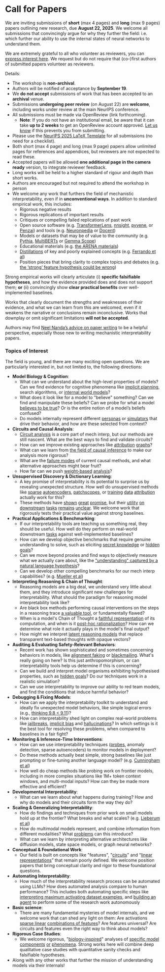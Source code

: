 # Call for Papers
We are inviting submissions of **short** (max 4 pages) and **long** (max 9 pages) papers outlining new research, due **August 22, 2025**. We welcome all submissions that convincingly argue for why they further the field: i.e. which further our ability to use the internal states of neural networks to understand them. 

We are extremely grateful to all who volunteer as reviewers, you can [express interest here](https://www.google.com/url?q=https://docs.google.com/forms/d/e/1FAIpQLSdiw1SJllzoTz_nqzDTzTOGb9DV3W_truQyh-WvYj_QGIi7Mg/viewform?usp%3Ddialog&sa=D&source=editors&ust=1752862141281125&usg=AOvVaw2rgTaPXuqyEnttOTwhA4fD). We request but do not require that (co-)first authors of submitted papers volunteer as reviewers. 

Details: 
* The workshop is **non-archival**.
* Authors will be notified of acceptance by **September 19**.
* We **do not accept** submissions of work that has been accepted to an **archival** venue.
* Submissions **undergoing peer review** (on August 22) are **welcome**, including works under review at the main NeurIPS conference.
* All submissions must be made via OpenReview (link forthcoming).
  * **Note**: If you do not have an institutional email, be aware that it can take **up to 2 weeks** to get an OpenReview account approved. [Let us know](mailto:neurips2025@mechinterpworkshop.com) if this prevents you from submitting.
* Please use the [NeurIPS 2025 LaTeX Template](https://www.google.com/url?q=https://media.neurips.cc/Conferences/NeurIPS2025/Styles.zip&sa=D&source=editors&ust=1752862141282734&usg=AOvVaw0QrzCLcuelTUM_7TDC_03a) for all submissions (no need for a checklist).
* Both short (max 4 page) and long (max 9 page) papers allow unlimited pages for references and appendices, but reviewers are not expected to read these.
* Accepted papers will be allowed **one additional page in the camera ready** version, to integrate reviewer feedback.
* Long works will be held to a higher standard of rigour and depth than short works.
* Authors are encouraged but not required to attend the workshop in person
* We welcome any work that furthers the field of mechanistic interpretability, even if in **unconventional ways**. In addition to standard empirical work, this includes:
  * Rigorous negative results
  * Rigorous replications of important results
  * Critiques or compelling failed replications of past work
  * Open source software (e.g. [TransformerLens](https://www.google.com/url?q=https://github.com/neelnanda-io/TransformerLens&sa=D&source=editors&ust=1752862141284087&usg=AOvVaw11ZdBSPzt-3VteT9QcwW2m), [nnsight](https://www.google.com/url?q=https://github.com/ndif-team/nnsight&sa=D&source=editors&ust=1752862141284183&usg=AOvVaw2qeAnAGEaqHk-qKbwzJ9U_), [pyvene](https://www.google.com/url?q=https://github.com/stanfordnlp/pyvene/tree/main/pyvene/models/mlp&sa=D&source=editors&ust=1752862141284273&usg=AOvVaw2uqgH_XnSW9QTheqxxBSap), or [Penzai](https://www.google.com/url?q=https://github.com/google-deepmind/penzai&sa=D&source=editors&ust=1752862141284424&usg=AOvVaw072Tyeh22I6csU2Pvist1H)) and tools (e.g. [Neuronpedia](https://www.google.com/url?q=http://neuronpedia.org&sa=D&source=editors&ust=1752862141284552&usg=AOvVaw2NdlTqzvS4kNUFLUJ2-LaA) or [Docent](https://www.google.com/url?q=https://transluce.org/introducing-docent&sa=D&source=editors&ust=1752862141284643&usg=AOvVaw0IRr9feaNQRXG0SAfSD8NR))
  * Models or datasets that may be of value to the community (e.g. [Pythia](https://www.google.com/url?q=https://arxiv.org/abs/2304.01373&sa=D&source=editors&ust=1752862141284837&usg=AOvVaw3wBOSLqbvawZauxfPdY0eB), [MultiBERTs](https://www.google.com/url?q=https://arxiv.org/abs/2106.16163&sa=D&source=editors&ust=1752862141284915&usg=AOvVaw0MOXgzocblahurSi7vwNMX) or [Gemma Scope](https://www.google.com/url?q=https://arxiv.org/abs/2408.05147&sa=D&source=editors&ust=1752862141285005&usg=AOvVaw1qDA1Nq5DjBYdztSFVdsWP))
  * Educational materials (e.g. [the ARENA materials](https://www.google.com/url?q=https://arena3-chapter1-transformer-interp.streamlit.app/&sa=D&source=editors&ust=1752862141285205&usg=AOvVaw0NkovA4aRcuPBwS6QP_20D))
  * [Distillations](https://www.google.com/url?q=https://distill.pub/2017/research-debt/&sa=D&source=editors&ust=1752862141285328&usg=AOvVaw00fE91Sglj4V8pf2TzyAnI) of key and poorly explained concepts (e.g. [Ferrando et al](https://www.google.com/url?q=https://arxiv.org/abs/2405.00208&sa=D&source=editors&ust=1752862141285462&usg=AOvVaw1Eht4m1iy1FvUumiTh-mVa))
  * Position pieces that bring clarity to complex topics and debates (e.g. [the ‘strong’ feature hypothesis could be wrong](https://www.google.com/url?q=https://www.alignmentforum.org/posts/tojtPCCRpKLSHBdpn/the-strong-feature-hypothesis-could-be-wrong&sa=D&source=editors&ust=1752862141285853&usg=AOvVaw0KH-nKGtOs1tmS4L5FL6M4))

Strong empirical works will clearly articulate (i) **specific falsifiable hypotheses**, and how the evidence provided does and does not support them; **or** (ii) convincingly show **clear practical benefits** over well-implemented baselines. 

Works that clearly document the strengths and weaknesses of their evidence, and what we can learn from this are welcomed, even if it weakens the narrative or conclusions remain inconclusive. Works that downplay or omit significant limitations **will not be accepted**. 

Authors may find [Neel Nanda’s advice on paper writing](https://www.google.com/url?q=https://www.alignmentforum.org/posts/eJGptPbbFPZGLpjsp/highly-opinionated-advice-on-how-to-write-ml-papers&sa=D&source=editors&ust=1752862141287119&usg=AOvVaw2b8rvSnxMuVdLrYVC5ksqG) to be a helpful perspective, especially those new to writing mechanistic interpretability papers. 
### Topics of Interest
The field is young, and there are many exciting open questions. We are particularly interested in, but not limited to, the following directions: 
* **Model Biology & Cognition**:
  * What can we understand about the high-level properties of models? Can we find evidence for cognitive phenomena like [implicit planning](https://www.google.com/url?q=https://transformer-circuits.pub/2025/attribution-graphs/biology.html%23dives-poems&sa=D&source=editors&ust=1752862141287946&usg=AOvVaw0FwvsXWqV9y-8gIDAw6cd7), search algorithms, or [internal world models](https://www.google.com/url?q=https://arxiv.org/abs/2210.13382&sa=D&source=editors&ust=1752862141288066&usg=AOvVaw2Vm9XEDwENFJLbX0kDfYhD)?
  * What does it look like for a model to "believe" something? Can we find and manipulate these beliefs? Can we probe for what a model [believes to be true](https://www.google.com/url?q=https://arxiv.org/abs/2310.06824&sa=D&source=editors&ust=1752862141288323&usg=AOvVaw0B0JJg5zui78rj8JYIntyp)? Or is the entire notion of a model’s beliefs confused?
  * Do models internally represent different [personas](https://www.google.com/url?q=https://arxiv.org/abs/2406.12094&sa=D&source=editors&ust=1752862141288571&usg=AOvVaw3Xfm2JbHiuO5h05SOBDykV) or [simulators](https://www.google.com/url?q=https://www.nature.com/articles/s41586-023-06647-8&sa=D&source=editors&ust=1752862141288676&usg=AOvVaw3UXMI7WlbG3aMgYUt_LKLM) that drive their behavior, and how are these selected from context?
* **Circuits and Causal Analysis**:
  * [Circuit analysis](https://www.google.com/url?q=https://distill.pub/2020/circuits/zoom-in/&sa=D&source=editors&ust=1752862141288939&usg=AOvVaw2uLIAoYGrzV1wgK8H_VTGU) is a core part of mech interp, but our methods are still nascent. What are the best ways to find and validate circuits?
  * How can we improve existing approaches like [attribution](https://www.google.com/url?q=https://arxiv.org/abs/2406.11944&sa=D&source=editors&ust=1752862141289246&usg=AOvVaw11M3Fjc1XKEHDdTaVwAJQ3) [graphs](https://www.google.com/url?q=https://transformer-circuits.pub/2025/attribution-graphs/methods.html&sa=D&source=editors&ust=1752862141289368&usg=AOvVaw0BvextdJdpt1NCRmbmkHTk)?
  * What can we learn from [the field of causal inference](https://www.google.com/url?q=https://arxiv.org/abs/2407.04690&sa=D&source=editors&ust=1752862141289561&usg=AOvVaw17C0O5nsz7a6vp76Mp8hZZ) to make our analysis more rigorous?
  * What are the [failure modes](https://www.google.com/url?q=https://arxiv.org/abs/2307.15771&sa=D&source=editors&ust=1752862141289732&usg=AOvVaw2rnJUUfo4eLt3W5kPcPlUD) of current causal methods, and what alternative approaches might bear fruit?
  * How far can we push [weight-based](https://www.google.com/url?q=https://arxiv.org/abs/2301.05217&sa=D&source=editors&ust=1752862141289963&usg=AOvVaw1pFqP-RNrZSL_TCyTGLOXg) [analysis](https://www.google.com/url?q=https://arxiv.org/abs/2410.08417&sa=D&source=editors&ust=1752862141290047&usg=AOvVaw3iBzq7bEWaWcUHJKeBI9or)?
* **Unsupervised Discovery & Dictionary Learning**:
  * A key promise of interpretability is its potential to surprise us by revealing unexpected structure. How well do unsupervised methods like [sparse](https://www.google.com/url?q=https://arxiv.org/abs/2103.15949&sa=D&source=editors&ust=1752862141290472&usg=AOvVaw2pJ9cgsjfH_eRpGXnwxT1B) [autoencoders](https://www.google.com/url?q=https://transformer-circuits.pub/2023/monosemantic-features&sa=D&source=editors&ust=1752862141290571&usg=AOvVaw08geKKeAdKuTC00uZBWbEH), [patch](https://www.google.com/url?q=https://arxiv.org/abs/2401.06102&sa=D&source=editors&ust=1752862141290639&usg=AOvVaw39pXMtAVKYh2Ozb0W87akZ)[scopes](https://www.google.com/url?q=https://arxiv.org/abs/2403.10949v2&sa=D&source=editors&ust=1752862141290690&usg=AOvVaw2COEDVex5Ix9kZBf18YmzP), or [training](https://www.google.com/url?q=https://proceedings.mlr.press/v70/koh17a?ref%3Dhttps://githubhelp.com&sa=D&source=editors&ust=1752862141290786&usg=AOvVaw36lWE_xx3hGDUYWeEh8L5-) [data](https://www.google.com/url?q=https://arxiv.org/abs/2308.03296&sa=D&source=editors&ust=1752862141290848&usg=AOvVaw279HpQmqqVXyvfAhNmfY6L) [attribution](https://www.google.com/url?q=https://arxiv.org/abs/2205.11482&sa=D&source=editors&ust=1752862141290947&usg=AOvVaw3zMOQIyTkxGyuecmRLmQYn) actually work for this?
  * These methods have [shown](https://www.google.com/url?q=https://transformer-circuits.pub/2024/scaling-monosemanticity/index.html&sa=D&source=editors&ust=1752862141291140&usg=AOvVaw2yggMLKrO1ohTrrbpExXRz) [great](https://www.google.com/url?q=https://transformer-circuits.pub/2025/attribution-graphs/biology.html&sa=D&source=editors&ust=1752862141291251&usg=AOvVaw3KEwGTn_Vet8cxBCBnB5ob) [promise](https://www.google.com/url?q=https://arxiv.org/abs/2503.10965&sa=D&source=editors&ust=1752862141291339&usg=AOvVaw117MNrVms8vIvaBomfgP8S), but their [utility](https://www.google.com/url?q=https://arxiv.org/abs/2502.16681&sa=D&source=editors&ust=1752862141291415&usg=AOvVaw0TYC_SPECQGu6OeFHqg2KQ) [on](https://www.google.com/url?q=https://www.tilderesearch.com/blog/sieve&sa=D&source=editors&ust=1752862141291477&usg=AOvVaw3eydUpwBodTMAox6asVpVP) [downstream](https://www.google.com/url?q=https://arxiv.org/abs/2501.17148&sa=D&source=editors&ust=1752862141291543&usg=AOvVaw3ANhOqoEtzNRBL2wtoIgnl) [tasks](https://www.google.com/url?q=https://transformer-circuits.pub/2024/features-as-classifiers/index.html&sa=D&source=editors&ust=1752862141291626&usg=AOvVaw2aAuZTdYUwbMSX-fZVK13b) [remains](https://www.google.com/url?q=https://arxiv.org/abs/2502.04382&sa=D&source=editors&ust=1752862141291736&usg=AOvVaw1b4OA2pn7eABQSlaQMTFUW) [unclear](https://www.google.com/url?q=https://www.alignmentforum.org/posts/4uXCAJNuPKtKBsi28/negative-results-for-saes-on-downstream-tasks&sa=D&source=editors&ust=1752862141291849&usg=AOvVaw1lw-cI3iEGjSKaeFxfyVph). We welcome work that rigorously tests their practical value against strong baselines.
* **Practical Applications & Benchmarking**:
  * If our interpretability tools are teaching us something real, they should be useful. How well do they perform on real-world downstream [tasks](https://www.google.com/url?q=https://www.lesswrong.com/posts/wGRnzCFcowRCrpX4Y/downstream-applications-as-validation-of-interpretability&sa=D&source=editors&ust=1752862141292349&usg=AOvVaw3ZtilW0dS0zfaYmq9GM1tA) against well-implemented baselines?
  * How can we develop objective benchmarks that require genuine understanding to solve, such as eliciting [secret knowledge](https://www.google.com/url?q=https://arxiv.org/abs/2505.14352&sa=D&source=editors&ust=1752862141292637&usg=AOvVaw0AHIrrc7Mx1pQe6sGAsFov) or [hidden goals](https://www.google.com/url?q=https://arxiv.org/abs/2503.10965&sa=D&source=editors&ust=1752862141292729&usg=AOvVaw2cp4j8MPhOjjYYFgw_RkNI)?
  * Can we move beyond proxies and find ways to objectively measure what we actually care about, like the ["understanding" captured by a natural language hypothesis](https://www.google.com/url?q=https://arxiv.org/abs/2502.04382&sa=D&source=editors&ust=1752862141293018&usg=AOvVaw2kV_8tOjW4fSM7zOLJXqR0)?
  * Can we develop other compelling benchmarks for our mech interp capabilities? (e.g. [Mueller et al](https://www.google.com/url?q=https://arxiv.org/abs/2504.13151&sa=D&source=editors&ust=1752862141293249&usg=AOvVaw0lWbQCMPKMAOrGZTE32_Kd))
* **Interpreting Reasoning & Chain of Thought**:
  * Reasoning models are a big deal, we understand very little about them, and they introduce significant new challenges for interpretability. What should the paradigm for reasoning model interpretability look like?
  * Are black box methods performing causal interventions on the steps in a reasoning trace [a valuable tool](https://www.google.com/url?q=https://arxiv.org/abs/2506.19143&sa=D&source=editors&ust=1752862141293855&usg=AOvVaw08CVPSRhjQdvgQGVxQYFff), or fundamentally flawed?
  * When is a model's Chain of Thought a [faithful representation](https://www.google.com/url?q=https://arxiv.org/abs/2305.04388&sa=D&source=editors&ust=1752862141294107&usg=AOvVaw3RfIL_ZyjU5jgjjxVkB1kv) of its computation, and when is it [post-hoc rationalization](https://www.google.com/url?q=https://arxiv.org/abs/2503.08679&sa=D&source=editors&ust=1752862141294253&usg=AOvVaw1ARq0mpmMNWicPYkfAVG1n)? How can we determine what role it actually plays in the model's final output?
  * How might we interpret [latent reasoning models](https://www.google.com/url?q=https://arxiv.org/abs/2412.06769&sa=D&source=editors&ust=1752862141294528&usg=AOvVaw3XejD0JYw08wmyLftBQM0P) that replace transparent text-based thoughts with opaque vectors?
* **Auditing & Evaluating Safety-Relevant Behaviors**:
  * Recent work has shown sophisticated and sometimes concerning behaviors in models, like [alignment faking](https://www.google.com/url?q=https://arxiv.org/abs/2412.14093&sa=D&source=editors&ust=1752862141295089&usg=AOvVaw0p6gduxAUGgCUz4UOg_SoN) or [blackmailing](https://www.google.com/url?q=https://www.anthropic.com/research/agentic-misalignment&sa=D&source=editors&ust=1752862141295202&usg=AOvVaw04lL94BEryuIjkQfKM-BQC). What's really going on here? Is this just anthropomorphism, or can interpretability tools help us determine if this is concerning?
  * Can we build and interpret model organisms exhibiting hypothesised properties, such as [hidden goals](https://www.google.com/url?q=https://arxiv.org/abs/2503.10965&sa=D&source=editors&ust=1752862141295561&usg=AOvVaw29ScQ_hS7M63jsnHwk0sxw)? Do our techniques work in a realistic simulation?
  * Can we use interpretability to improve our ability to red team models, and find the conditions that induce harmful behavior?
* **Debugging & Fixing Models**:
  * How can we apply the interpretability toolkit to understand and ideally fix unexpected model behaviors, like simple logical errors (e.g., [thinking 9.8 < 9.11](https://www.google.com/url?q=https://transluce.org/observability-interface&sa=D&source=editors&ust=1752862141296154&usg=AOvVaw2MTYZJ2AA2nxAccN1agxFx))?
  * How can interpretability shed light on complex real-world problems like [jailbreaks](https://www.google.com/url?q=https://transformer-circuits.pub/2025/attribution-graphs/biology.html%23dives-jailbreak&sa=D&source=editors&ust=1752862141296376&usg=AOvVaw1W7EAeIhYhxkLvMWhECFI_), [implicit bias](https://www.google.com/url?q=https://arxiv.org/abs/2506.10922&sa=D&source=editors&ust=1752862141296484&usg=AOvVaw3Hj_ADU_PuUzPz9jJExx5s) and [hallucinations](https://www.google.com/url?q=https://arxiv.org/abs/2411.14257&sa=D&source=editors&ust=1752862141296578&usg=AOvVaw1m1fBGetoVdcnI-Mf2EUYR)? In which settings is it the best tool for resolving these problems, when compared to baselines in a fair fight?
* **Monitoring & Inference-Time Interventions**:
  * How can we use interpretability techniques ([probes](https://www.google.com/url?q=https://arxiv.org/abs/2102.12452&sa=D&source=editors&ust=1752862141296961&usg=AOvVaw3aywaxdYZQuSllj7ucqLv0), anomaly detection, sparse autoencoders) to monitor models in deployment?
  * Do these methods actually beat simple, strong baselines like just prompting or fine-tuning another language model? (e.g. [Cunningham et al](https://www.google.com/url?q=https://alignment.anthropic.com/2025/cheap-monitors/&sa=D&source=editors&ust=1752862141297309&usg=AOvVaw1iAVMoBDGfIPdyylT1gcSu))
  * How well do cheap methods like probing work on frontier models, including in more complex situations like 1M+ token context windows, and multi-modal inputs? How can they be made more effective and efficient?
* **Developmental Interpretability**:
  * What can we learn about what happens during training? How and why do models and their circuits form the way they do?
* **Scaling & Generalizing Interpretability**:
  * How do findings and techniques from prior work on small models hold up at the frontier? What breaks and what scales? (e.g. [Lieberum et al](https://www.google.com/url?q=https://arxiv.org/abs/2307.09458&sa=D&source=editors&ust=1752862141298241&usg=AOvVaw1-GaXaxMN8yqlgdMJe8Ppz))
  * How do multimodal models represent, and combine information from different modalities? What [problems](https://www.google.com/url?q=https://openreview.net/pdf?id%3DVUhRdZp8ke&sa=D&source=editors&ust=1752862141298549&usg=AOvVaw07Z_mavu8WTxHFg70teg1d) can this introduce?
  * What can we learn by interpreting alternative architectures like diffusion models, state space models, or graph neural networks?
* **Conceptual & Foundational Work**:
  * Our field is built on concepts like "features", "[circuits](https://www.google.com/url?q=https://distill.pub/2020/circuits/zoom-in/&sa=D&source=editors&ust=1752862141299031&usg=AOvVaw0gosDF5gFjmSnlSxDo7KbE)" and “[linear representations](https://www.google.com/url?q=https://transformer-circuits.pub/2024/july-update/index.html%23linear-representations&sa=D&source=editors&ust=1752862141299163&usg=AOvVaw3-yX3Z0-qLYeDFsJP_XUj2)” that remain poorly defined. We welcome position papers that bring conceptual clarity and rigor to these foundational questions.
* **Automating Interpretability**:
  * How much of the interpretability research process can be automated using LLMs? How does automated analysis compare to human performance? This includes both automating specific steps like [interpreting maximum activating dataset examples](https://www.google.com/url?q=https://openaipublic.blob.core.windows.net/neuron-explainer/paper/index.html&sa=D&source=editors&ust=1752862141299816&usg=AOvVaw39qK7BNd7soHi5g29VMv6n), and [building an agent](https://www.google.com/url?q=https://arxiv.org/abs/2404.14394&sa=D&source=editors&ust=1752862141299912&usg=AOvVaw0prHnK76hIN5HOFKe8amtz) to perform some of the research work autonomously
* **Basic science**:
  * There are many fundamental mysteries of model internals, and we welcome work that can shed any light on them: Are activations [sparse linear](https://www.google.com/url?q=https://arxiv.org/abs/1601.03764&sa=D&source=editors&ust=1752862141300457&usg=AOvVaw2Kz3gwRHoR-Lbd8wv130Vx) [combinations of features](https://www.google.com/url?q=https://transformer-circuits.pub/2022/toy_model/index.html&sa=D&source=editors&ust=1752862141300580&usg=AOvVaw3UOp9fyEUG9_wPgH94OHJ7)? Are features universal? Are circuits and features even the right way to think about models?
* **Rigorous Case Studies**:
  * We welcome rigorous, "[biology-inspired](https://www.google.com/url?q=https://distill.pub/2020/circuits/curve-circuits/&sa=D&source=editors&ust=1752862141301004&usg=AOvVaw29GGBhEseZSSo-fHON9QTh)" analyses of [specific model](https://www.google.com/url?q=https://arxiv.org/abs/2310.04625&sa=D&source=editors&ust=1752862141301128&usg=AOvVaw1LT9cT5VEcbW73uGg20rL8) [components](https://www.google.com/url?q=https://transformer-circuits.pub/2024/scaling-monosemanticity/index.html&sa=D&source=editors&ust=1752862141301253&usg=AOvVaw0P4LsemGUXl83SeFuAsgw1) [or](https://www.google.com/url?q=https://arxiv.org/abs/2305.01610&sa=D&source=editors&ust=1752862141301384&usg=AOvVaw0oa7QG3kVesD_f0waoTRk6) [phenomena](https://www.google.com/url?q=https://arxiv.org/abs/2306.09346&sa=D&source=editors&ust=1752862141301481&usg=AOvVaw3PAuVFYpafSfOo5zub8Hk2). Strong works here will combine deep qualitative case studies with quantitative sanity checks and falsifiable hypotheses.
* Along with any other works that further the mission of understanding models via their internals!